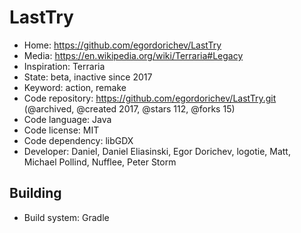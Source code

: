 # LastTry

- Home: https://github.com/egordorichev/LastTry
- Media: https://en.wikipedia.org/wiki/Terraria#Legacy
- Inspiration: Terraria
- State: beta, inactive since 2017
- Keyword: action, remake
- Code repository: https://github.com/egordorichev/LastTry.git (@archived, @created 2017, @stars 112, @forks 15)
- Code language: Java
- Code license: MIT
- Code dependency: libGDX
- Developer: Daniel, Daniel Eliasinski, Egor Dorichev, logotie, Matt, Michael Pollind, Nufflee, Peter Storm

## Building

- Build system: Gradle
